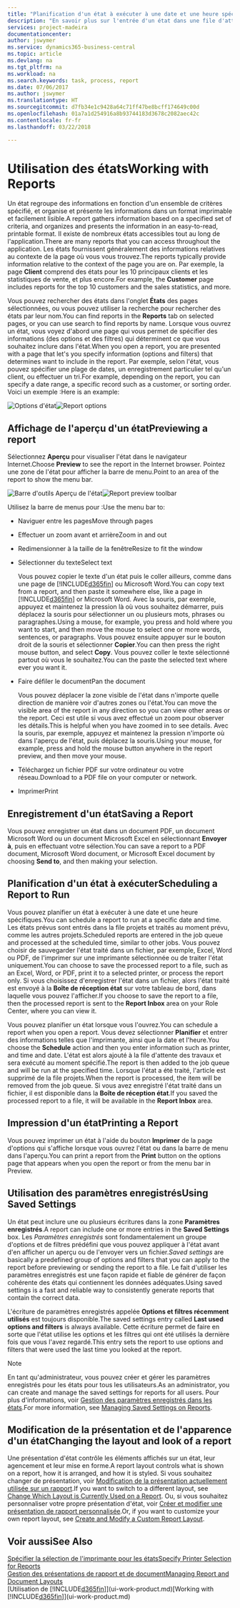 ```yaml
---
title: "Planification d'un état à exécuter à une date et une heure spécifiques | Microsoft Docs"
description: "En savoir plus sur l'entrée d'un état dans une file d'attente de projets et la planification de son traitement à une date et à une heure spécifiques."
services: project-madeira
documentationcenter: 
author: jswymer
ms.service: dynamics365-business-central
ms.topic: article
ms.devlang: na
ms.tgt_pltfrm: na
ms.workload: na
ms.search.keywords: task, process, report
ms.date: 07/06/2017
ms.author: jswymer
ms.translationtype: HT
ms.sourcegitcommit: d7fb34e1c9428a64c71ff47be8bcff174649c00d
ms.openlocfilehash: 01a7a1d254916a8b93744183d3678c2082aec42c
ms.contentlocale: fr-fr
ms.lasthandoff: 03/22/2018

---
```

# <a name="working-with-reports"></a><span data-ttu-id="bae1c-103">Utilisation des états</span><span class="sxs-lookup"><span data-stu-id="bae1c-103">Working with Reports</span></span>
<span data-ttu-id="bae1c-104">Un état regroupe des informations en fonction d'un ensemble de critères spécifié, et organise et présente les informations dans un format imprimable et facilement lisible.</span><span class="sxs-lookup"><span data-stu-id="bae1c-104">A report gathers information based on a specified set of criteria, and organizes and presents the information in an easy-to-read, printable format.</span></span> <span data-ttu-id="bae1c-105">Il existe de nombreux états accessibles tout au long de l'application.</span><span class="sxs-lookup"><span data-stu-id="bae1c-105">There are many reports that you can access throughout the application.</span></span> <span data-ttu-id="bae1c-106">Les états fournissent généralement des informations relatives au contexte de la page où vous vous trouvez.</span><span class="sxs-lookup"><span data-stu-id="bae1c-106">The reports typically provide information relative to the context of the page you are on.</span></span> <span data-ttu-id="bae1c-107">Par exemple, la page **Client** comprend des états pour les 10 principaux clients et les statistiques de vente, et plus encore.</span><span class="sxs-lookup"><span data-stu-id="bae1c-107">For example, the **Customer** page includes reports for the top 10 customers and the sales statistics, and more.</span></span>

<span data-ttu-id="bae1c-108">Vous pouvez rechercher des états dans l'onglet **États** des pages sélectionnées, ou vous pouvez utiliser la recherche pour rechercher des états par leur nom.</span><span class="sxs-lookup"><span data-stu-id="bae1c-108">You can find reports in the **Reports** tab on selected pages, or you can use search to find reports by name.</span></span> <span data-ttu-id="bae1c-109">Lorsque vous ouvrez un état, vous voyez d'abord une page qui vous permet de spécifier des informations (des options et des filtres) qui déterminent ce que vous souhaitez inclure dans l'état.</span><span class="sxs-lookup"><span data-stu-id="bae1c-109">When you open a report, you are presented with a page that let's you specify information (options and filters) that determines want to include in the report.</span></span> <span data-ttu-id="bae1c-110">Par exemple, selon l'état, vous pouvez spécifier une plage de dates, un enregistrement particulier tel qu'un client, ou effectuer un tri.</span><span class="sxs-lookup"><span data-stu-id="bae1c-110">For example, depending on the report, you can specify a date range, a specific record such as a customer, or sorting order.</span></span> <span data-ttu-id="bae1c-111">Voici un exemple :</span><span class="sxs-lookup"><span data-stu-id="bae1c-111">Here is an example:</span></span>

<span data-ttu-id="bae1c-112">![Options d'état](media/report_options.png "Options d'état")</span><span class="sxs-lookup"><span data-stu-id="bae1c-112">![Report options](media/report_options.png "Report options")</span></span>

## <a name="previewing-a-report"></a><span data-ttu-id="bae1c-113">Affichage de l'aperçu d'un état</span><span class="sxs-lookup"><span data-stu-id="bae1c-113">Previewing a report</span></span>
<span data-ttu-id="bae1c-114">Sélectionnez **Aperçu** pour visualiser l'état dans le navigateur Internet.</span><span class="sxs-lookup"><span data-stu-id="bae1c-114">Choose **Preview** to see the report in the Internet browser.</span></span> <span data-ttu-id="bae1c-115">Pointez une zone de l'état pour afficher la barre de menu.</span><span class="sxs-lookup"><span data-stu-id="bae1c-115">Point to an area of the report to show the menu bar.</span></span>  

<span data-ttu-id="bae1c-116">![Barre d'outils Aperçu de l'état](media/report_viewer.png "Barre d'outils Aperçu de l'état")</span><span class="sxs-lookup"><span data-stu-id="bae1c-116">![Report preview toolbar](media/report_viewer.png "Report preview toolbar")</span></span>

<span data-ttu-id="bae1c-117">Utilisez la barre de menus pour :</span><span class="sxs-lookup"><span data-stu-id="bae1c-117">Use the menu bar to:</span></span>

-   <span data-ttu-id="bae1c-118">Naviguer entre les pages</span><span class="sxs-lookup"><span data-stu-id="bae1c-118">Move through pages</span></span>
-   <span data-ttu-id="bae1c-119">Effectuer un zoom avant et arrière</span><span class="sxs-lookup"><span data-stu-id="bae1c-119">Zoom in and out</span></span>
-   <span data-ttu-id="bae1c-120">Redimensionner à la taille de la fenêtre</span><span class="sxs-lookup"><span data-stu-id="bae1c-120">Resize to fit the window</span></span>
-   <span data-ttu-id="bae1c-121">Sélectionner du texte</span><span class="sxs-lookup"><span data-stu-id="bae1c-121">Select text</span></span>

    <span data-ttu-id="bae1c-122">Vous pouvez copier le texte d'un état puis le coller ailleurs, comme dans une page de [!INCLUDE[d365fin](includes/d365fin_md.md)] ou Microsoft Word.</span><span class="sxs-lookup"><span data-stu-id="bae1c-122">You can copy text from a report, and then paste it somewhere else, like a page in [!INCLUDE[d365fin](includes/d365fin_md.md)] or Microsoft Word.</span></span>  <span data-ttu-id="bae1c-123">Avec la souris, par exemple, appuyez et maintenez la pression là où vous souhaitez démarrer, puis déplacez la souris pour sélectionner un ou plusieurs mots, phrases ou paragraphes.</span><span class="sxs-lookup"><span data-stu-id="bae1c-123">Using a mouse, for example, you press and hold where you want to start, and then move the mouse to select one or more words, sentences, or paragraphs.</span></span> <span data-ttu-id="bae1c-124">Vous pouvez ensuite appuyer sur le bouton droit de la souris et sélectionner **Copier**.</span><span class="sxs-lookup"><span data-stu-id="bae1c-124">You can then press the right mouse button, and select **Copy**.</span></span> <span data-ttu-id="bae1c-125">Vous pouvez coller le texte sélectionné partout où vous le souhaitez.</span><span class="sxs-lookup"><span data-stu-id="bae1c-125">You can the paste the selected text where ever you want it.</span></span>
-   <span data-ttu-id="bae1c-126">Faire défiler le document</span><span class="sxs-lookup"><span data-stu-id="bae1c-126">Pan the document</span></span>

    <span data-ttu-id="bae1c-127">Vous pouvez déplacer la zone visible de l'état dans n'importe quelle direction de manière voir d'autres zones ou l'état.</span><span class="sxs-lookup"><span data-stu-id="bae1c-127">You can move the visible area of the report in any direction so you can view other areas or the report.</span></span> <span data-ttu-id="bae1c-128">Ceci est utile si vous avez effectué un zoom pour observer les détails.</span><span class="sxs-lookup"><span data-stu-id="bae1c-128">This is helpful when you have zoomed in to see details.</span></span>  <span data-ttu-id="bae1c-129">Avec la souris, par exemple, appuyez et maintenez la pression n'importe où dans l'aperçu de l'état, puis déplacez la souris.</span><span class="sxs-lookup"><span data-stu-id="bae1c-129">Using your mouse, for example, press and hold the mouse button anywhere in the report preview, and then move your mouse.</span></span>

-   <span data-ttu-id="bae1c-130">Téléchargez un fichier PDF sur votre ordinateur ou votre réseau.</span><span class="sxs-lookup"><span data-stu-id="bae1c-130">Download to a PDF file on your computer or network.</span></span>
-   <span data-ttu-id="bae1c-131">Imprimer</span><span class="sxs-lookup"><span data-stu-id="bae1c-131">Print</span></span>


## <a name="saving-a-report"></a><span data-ttu-id="bae1c-132">Enregistrement d'un état</span><span class="sxs-lookup"><span data-stu-id="bae1c-132">Saving a Report</span></span>
<span data-ttu-id="bae1c-133">Vous pouvez enregistrer un état dans un document PDF, un document Microsoft Word ou un document Microsoft Excel en sélectionnant **Envoyer à**, puis en effectuant votre sélection.</span><span class="sxs-lookup"><span data-stu-id="bae1c-133">You can save a report to a PDF document, Microsoft Word document, or Microsoft Excel document by choosing **Send to**, and then making your selection.</span></span>

## <a name="ScheduleReport"></a> <span data-ttu-id="bae1c-134">Planification d'un état à exécuter</span><span class="sxs-lookup"><span data-stu-id="bae1c-134">Scheduling a Report to Run</span></span>
<span data-ttu-id="bae1c-135">Vous pouvez planifier un état à exécuter à une date et une heure spécifiques.</span><span class="sxs-lookup"><span data-stu-id="bae1c-135">You can schedule a report to run at a specific date and time.</span></span> <span data-ttu-id="bae1c-136">Les états prévus sont entrés dans la file projets et traités au moment prévu, comme les autres projets.</span><span class="sxs-lookup"><span data-stu-id="bae1c-136">Scheduled reports are entered in the job queue and processed at the scheduled time, similar to other jobs.</span></span> <span data-ttu-id="bae1c-137">Vous pouvez choisir de sauvegarder l'état traité dans un fichier, par exemple, Excel, Word ou PDF, de l'imprimer sur une imprimante sélectionnée ou de traiter l'état uniquement.</span><span class="sxs-lookup"><span data-stu-id="bae1c-137">You can choose to save the processed report to a file, such as an Excel, Word, or PDF, print it to a selected printer, or process the report only.</span></span> <span data-ttu-id="bae1c-138">Si vous choisissez d'enregistrer l'état dans un fichier, alors l'état traité est envoyé à la **Boîte de réception état** sur votre tableau de bord, dans laquelle vous pouvez l'afficher.</span><span class="sxs-lookup"><span data-stu-id="bae1c-138">If you choose to save the report to a file, then the processed report is sent to the **Report Inbox** area on your Role Center, where you can view it.</span></span>

<span data-ttu-id="bae1c-139">Vous pouvez planifier un état lorsque vous l'ouvrez.</span><span class="sxs-lookup"><span data-stu-id="bae1c-139">You can schedule a report when you open a report.</span></span> <span data-ttu-id="bae1c-140">Vous devez sélectionner **Planifier** et entrer des informations telles que l'imprimante, ainsi que la date et l'heure.</span><span class="sxs-lookup"><span data-stu-id="bae1c-140">You choose the **Schedule** action and then you enter information such as printer, and time and date.</span></span> <span data-ttu-id="bae1c-141">L'état est alors ajouté à la file d'attente des travaux et sera exécuté au moment spécifié.</span><span class="sxs-lookup"><span data-stu-id="bae1c-141">The report is then added to the job queue and will be run at the specified time.</span></span> <span data-ttu-id="bae1c-142">Lorsque l'état a été traité, l'article est supprimé de la file projets.</span><span class="sxs-lookup"><span data-stu-id="bae1c-142">When the report is processed, the item will be removed from the job queue.</span></span> <span data-ttu-id="bae1c-143">Si vous avez enregistré l'état traité dans un fichier, il est disponible dans la **Boîte de réception état**.</span><span class="sxs-lookup"><span data-stu-id="bae1c-143">If you saved the processed report to a file, it will be available in the **Report Inbox** area.</span></span>

## <a name="PrintReport"></a><span data-ttu-id="bae1c-144">Impression d'un état</span><span class="sxs-lookup"><span data-stu-id="bae1c-144">Printing a Report</span></span>
<span data-ttu-id="bae1c-145">Vous pouvez imprimer un état à l'aide du bouton **Imprimer** de la page d'options qui s'affiche lorsque vous ouvrez l'état ou dans la barre de menu dans l'aperçu.</span><span class="sxs-lookup"><span data-stu-id="bae1c-145">You can print a report from the **Print** button on the options page that appears when you open the report or from the menu bar in Preview.</span></span>

## <a name="using-saved-settings"></a><span data-ttu-id="bae1c-146">Utilisation des paramètres enregistrés</span><span class="sxs-lookup"><span data-stu-id="bae1c-146">Using Saved Settings</span></span>
<span data-ttu-id="bae1c-147">Un état peut inclure une ou plusieurs écritures dans la zone **Paramètres enregistrés**.</span><span class="sxs-lookup"><span data-stu-id="bae1c-147">A report can include one or more entries in the **Saved Settings** box.</span></span> <span data-ttu-id="bae1c-148">Les *Paramètres enregistrés* sont fondamentalement un groupe d'options et de filtres prédéfini que vous pouvez appliquer à l'état avant d'en afficher un aperçu ou de l'envoyer vers un fichier.</span><span class="sxs-lookup"><span data-stu-id="bae1c-148">*Saved settings* are basically a predefined group of options and filters that you can apply to the report before previewing or sending the report to a file.</span></span> <span data-ttu-id="bae1c-149">Le fait d'utiliser les paramètres enregistrés est une façon rapide et fiable de générer de façon cohérente des états qui contiennent les données adéquates.</span><span class="sxs-lookup"><span data-stu-id="bae1c-149">Using saved settings is a fast and reliable way to consistently generate reports that contain the correct data.</span></span>

<span data-ttu-id="bae1c-150">L'écriture de paramètres enregistrés appelée **Options et filtres récemment utilisés** est toujours disponible.</span><span class="sxs-lookup"><span data-stu-id="bae1c-150">The saved settings entry called **Last used options and filters** is always available.</span></span> <span data-ttu-id="bae1c-151">Cette écriture permet de faire en sorte que l'état utilise les options et les filtres qui ont été utilisés la dernière fois que vous l'avez regardé.</span><span class="sxs-lookup"><span data-stu-id="bae1c-151">This entry sets the report to use options and filters that were used the last time you looked at the report.</span></span>

>[!NOTE]
><span data-ttu-id="bae1c-152">En tant qu'administrateur, vous pouvez créer et gérer les paramètres enregistrés pour les états pour tous les utilisateurs.</span><span class="sxs-lookup"><span data-stu-id="bae1c-152">As an administrator, you can create and manage the saved settings for reports for all users.</span></span> <span data-ttu-id="bae1c-153">Pour plus d'informations, voir [Gestion des paramètres enregistrés dans les états](reports-saving-reusing-settings.md).</span><span class="sxs-lookup"><span data-stu-id="bae1c-153">For more information, see [Managing Saved Settings on Reports](reports-saving-reusing-settings.md).</span></span>

## <a name="changing-the-layout-and-look-of-a-report"></a><span data-ttu-id="bae1c-154">Modification de la présentation et de l'apparence d'un état</span><span class="sxs-lookup"><span data-stu-id="bae1c-154">Changing the layout and look of a report</span></span>
<span data-ttu-id="bae1c-155">Une présentation d'état contrôle les éléments affichés sur un état, leur agencement et leur mise en forme.</span><span class="sxs-lookup"><span data-stu-id="bae1c-155">A report layout controls what is shown on a report, how it is arranged, and how it is styled.</span></span> <span data-ttu-id="bae1c-156">Si vous souhaitez changer de présentation, voir [Modification de la présentation actuellement utilisée sur un rapport](ui-how-change-layout-currently-used-report.md).</span><span class="sxs-lookup"><span data-stu-id="bae1c-156">If you want to switch to a different layout, see [Change Which Layout is Currently Used on a Report](ui-how-change-layout-currently-used-report.md).</span></span> <span data-ttu-id="bae1c-157">Ou, si vous souhaitez personnaliser votre propre présentation d'état, voir [Créer et modifier une présentation de rapport personnalisée](ui-how-create-custom-report-layout.md).</span><span class="sxs-lookup"><span data-stu-id="bae1c-157">Or, if you want to customize your own report layout, see [Create and Modify a Custom Report Layout](ui-how-create-custom-report-layout.md).</span></span>

## <a name="see-also"></a><span data-ttu-id="bae1c-158">Voir aussi</span><span class="sxs-lookup"><span data-stu-id="bae1c-158">See Also</span></span>
[<span data-ttu-id="bae1c-159">Spécifier la sélection de l'imprimante pour les états</span><span class="sxs-lookup"><span data-stu-id="bae1c-159">Specify Printer Selection for Reports</span></span>](ui-specify-printer-selection-reports.md)  
[<span data-ttu-id="bae1c-160">Gestion des présentations de rapport et de document</span><span class="sxs-lookup"><span data-stu-id="bae1c-160">Managing Report and Document Layouts</span></span>](ui-manage-report-layouts.md)  
<span data-ttu-id="bae1c-161">[Utilisation de [!INCLUDE[d365fin](includes/d365fin_md.md)]](ui-work-product.md)</span><span class="sxs-lookup"><span data-stu-id="bae1c-161">[Working with [!INCLUDE[d365fin](includes/d365fin_md.md)]](ui-work-product.md)</span></span>


